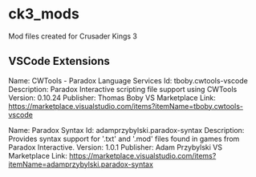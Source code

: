 # ck3_mods
Mod files created for Crusader Kings 3

## VSCode Extensions

Name: CWTools - Paradox Language Services
Id: tboby.cwtools-vscode
Description: Paradox Interactive scripting file support using CWTools
Version: 0.10.24
Publisher: Thomas Boby
VS Marketplace Link: https://marketplace.visualstudio.com/items?itemName=tboby.cwtools-vscode

Name: Paradox Syntax
Id: adamprzybylski.paradox-syntax
Description: Provides syntax support for '.txt' and '.mod' files found in games from Paradox Interactive.
Version: 1.0.1
Publisher: Adam Przybylski
VS Marketplace Link: https://marketplace.visualstudio.com/items?itemName=adamprzybylski.paradox-syntax
